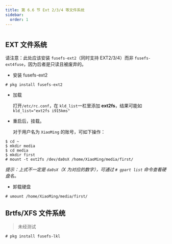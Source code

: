 ```yaml
---
title: 第 6.6 节 Ext 2/3/4 等文件系统
sidebar:
  order: 1
---
```

# 

## EXT 文件系统

请注意：此处应该安装 `fusefs-ext2`（同时支持 EXT2/3/4）而非 `fusefs-ext4fuse`，因为后者是只读且被废弃的。

- 安装 fusefs-ext2

```shell-session
# pkg install fusefs-ext2
```

- 加载

  打开`/etc/rc.conf`，在 `kld_list`一栏里添加 **ext2fs**，结果可能如 `kld_list="ext2fs i915kms"`

- 重启后，挂载。

  对于用户名为 `XiaoMing` 的账号，可如下操作：

```shell-session
$ cd ~
$ mkdir media
$ cd media
$ mkdir first
# mount -t ext2fs /dev/da0sX /home/XiaoMing/media/first/
```

_提示：上式不一定是 `da0sX`（X 为对应的数字），可通过 `# gpart list` 命令查看硬盘名。_

- 卸载硬盘

`# umount /home/XiaoMing/media/first/`

## Brtfs/XFS 文件系统

> 未经测试

```shell-session
# pkg install fusefs-lkl
```
